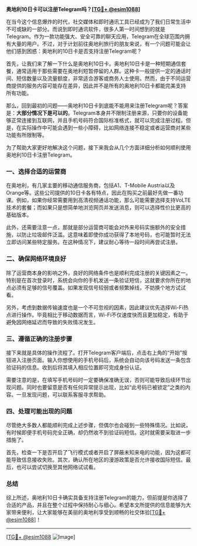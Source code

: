 **奥地利10日卡可以注册Telegram吗？[[TG💪+ @esim1088](https://t.me/s/esim1088)]**

在当今这个信息爆炸的时代，社交媒体和即时通讯工具已经成为了我们日常生活中不可或缺的一部分。而说到即时通讯软件，很多人第一时间想到的就是Telegram。作为一款功能强大、安全可靠的聊天应用，Telegram在全球范围内拥有大量的用户。不过，对于计划前往奥地利旅行的朋友来说，有一个问题可能会让他们感到困惑：奥地利的10日卡是否支持注册Telegram呢？

首先，让我们来了解一下什么是奥地利10日卡。奥地利10日卡是一种短期通信套餐，通常适用于那些需要在奥地利短暂停留的人群。这种卡一般提供一定的通话时间、短信数量以及流量额度，非常适合游客或商务人士使用。然而，由于不同运营商提供的服务内容可能存在差异，因此并不是所有的奥地利10日卡都能完美支持所有功能。

那么，回到最初的问题——奥地利10日卡到底能不能用来注册Telegram呢？答案是：**大部分情况下是可以的**。Telegram本身并不限制注册来源，只要你的设备能够正常连接到互联网，并且手机号码符合国际标准格式，就可以完成注册过程。但是，在实际操作中可能会遇到一些小障碍，比如网络连接不稳定或者运营商对某些功能有所限制等。

为了帮助大家更好地解决这个问题，接下来我会从几个方面详细分析如何顺利使用奥地利10日卡注册Telegram。

### 一、选择合适的运营商

在奥地利，有几家主要的移动通信服务商，包括A1、T-Mobile Austria以及Orange等。这些公司提供的10日卡各有特点，因此在购买之前最好先做一番功课。例如，如果你经常需要用到高清视频通话功能，那么可能需要选择支持VoLTE技术的套餐；而如果只是想简单地浏览网页并发送消息，则可以选择性价比更高的基础版本。

此外，还需要注意一点，那就是部分运营商可能会对外来号码实施额外的安全措施，以防止垃圾邮件泛滥。这意味着即使你成功获得了本地号码，也可能暂时无法立即访问某些特定服务。在这种情况下，建议耐心等待一段时间再尝试注册。

### 二、确保网络环境良好

除了运营商本身的影响之外，良好的网络条件也是顺利完成注册的关键因素之一。特别是在首次登录时，系统会向你的手机发送一条验证短信，这就要求你所在的地点必须有足够的信号覆盖。如果发现信号较弱或者频繁掉线，不妨换个地方试试看。

另外，考虑到数据传输速度也是一个不可忽视的因素，因此建议优先选择Wi-Fi热点进行操作。毕竟相比于移动数据而言，Wi-Fi不仅速度快而且更加稳定，有助于避免因网络延迟而导致的失败情况发生。

### 三、遵循正确的注册步骤

接下来就是具体的操作流程了。打开Telegram客户端后，点击右上角的“开始”按钮进入注册页面。输入你想使用的手机号码后，系统会自动向该号码发送一条包含验证码的信息。收到后将其填入相应位置即可完成身份认证。

需要注意的是，在填写手机号码时一定要确保准确无误，否则可能导致后续环节出现问题。同时也要留意是否有任何异常提示出现，比如“此号码已被锁定”之类的内容。一旦发现问题，可以联系客服寻求帮助。

### 四、处理可能出现的问题

尽管绝大多数人都能顺利完成上述步骤，但偶尔也会碰到一些特殊情况。比如说，有时候即便手机号码完全正确，却仍然收不到验证码短信。这时就需要采取进一步措施了。

首先，检查一下是否开启了飞行模式或者开启了屏蔽未知来电的功能，因为这都可能导致信息接收失败。其次，确认所在地区的漫游政策是否允许接收国际短信。最后，也可以尝试切换至其他网络试试看。

### 总结

综上所述，奥地利10日卡确实具备支持注册Telegram的能力，但前提是你选择了合适的产品，并且在整个过程中保持耐心与细心。希望本文所提供的信息能够为大家带来便利，让大家能够在美丽的奥地利享受到顺畅的社交体验[[TG💪+ @esim1088](https://t.me/s/esim1088)]！

---

[[TG💪+ @esim1088](https://t.me/s/esim1088) ![Image](https://i.postimg.cc/4NQfJmqS/Snipaste-2025-05-13-00-14-12.png)]
